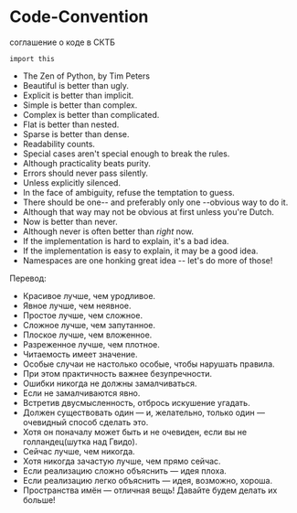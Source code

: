 # Code-Convention
соглашение о коде в СКТБ

``import this``

* The Zen of Python, by Tim Peters  
* Beautiful is better than ugly.  
* Explicit is better than implicit.  
* Simple is better than complex.  
* Complex is better than complicated.  
* Flat is better than nested.  
* Sparse is better than dense.  
* Readability counts.  
* Special cases aren't special enough to break the rules.  
* Although practicality beats purity.  
* Errors should never pass silently.  
* Unless explicitly silenced.  
* In the face of ambiguity, refuse the temptation to guess.  
* There should be one-- and preferably only one --obvious way to do it.  
* Although that way may not be obvious at first unless you're Dutch.  
* Now is better than never.  
* Although never is often better than *right* now.  
* If the implementation is hard to explain, it's a bad idea.  
* If the implementation is easy to explain, it may be a good idea.  
* Namespaces are one honking great idea -- let's do more of those!  


Перевод:

* Красивое лучше, чем уродливое.  
* Явное лучше, чем неявное.  
* Простое лучше, чем сложное.  
* Сложное лучше, чем запутанное.  
* Плоское лучше, чем вложенное.  
* Разреженное лучше, чем плотное.  
* Читаемость имеет значение.  
* Особые случаи не настолько особые, чтобы нарушать правила.  
* При этом практичность важнее безупречности.  
* Ошибки никогда не должны замалчиваться.  
* Если не замалчиваются явно.  
* Встретив двусмысленность, отбрось искушение угадать.  
* Должен существовать один — и, желательно, только один — очевидный способ сделать это.  
* Хотя он поначалу может быть и не очевиден, если вы не голландец(шутка над Гвидо).  
* Сейчас лучше, чем никогда.  
* Хотя никогда зачастую лучше, чем прямо сейчас.  
* Если реализацию сложно объяснить — идея плоха.  
* Если реализацию легко объяснить — идея, возможно, хороша.  
* Пространства имён — отличная вещь! Давайте будем делать их больше!  


